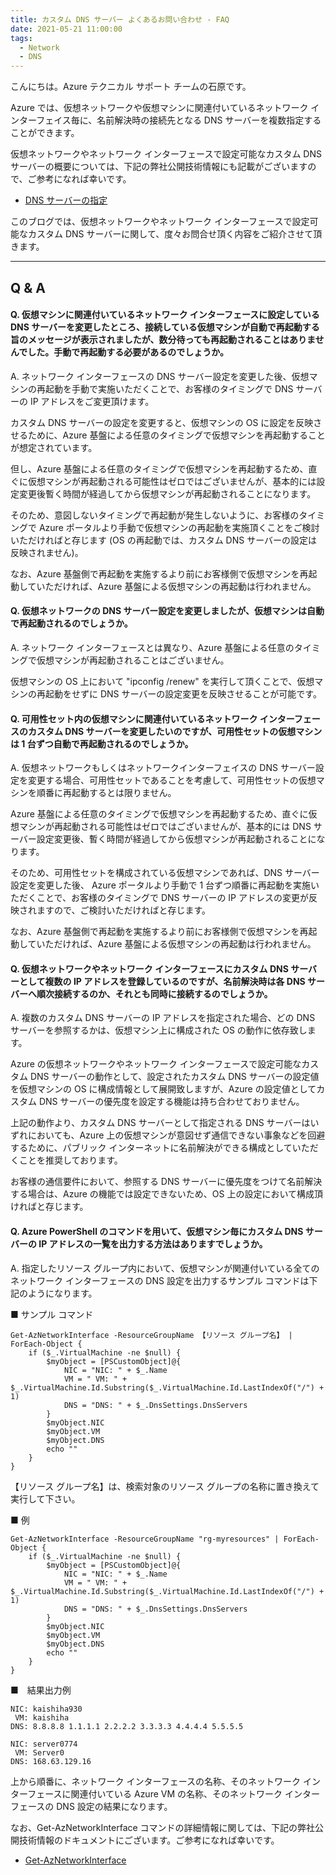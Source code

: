 ```yaml
---
title: カスタム DNS サーバー よくあるお問い合わせ - FAQ
date: 2021-05-21 11:00:00 
tags:
  - Network
  - DNS
---
```


こんにちは。Azure テクニカル サポート チームの石原です。

Azure では、仮想ネットワークや仮想マシンに関連付いているネットワーク インターフェイス毎に、名前解決時の接続先となる DNS サーバーを複数指定することができます。

仮想ネットワークやネットワーク インターフェースで設定可能なカスタム DNS サーバーの概要については、下記の弊社公開技術情報にも記載がございますので、ご参考になれば幸いです。

* [DNS サーバーの指定](https://docs.microsoft.com/ja-jp/azure/virtual-network/virtual-networks-name-resolution-for-vms-and-role-instances#specify-dns-servers)

このブログでは、仮想ネットワークやネットワーク インターフェースで設定可能なカスタム DNS サーバーに関して、度々お問合せ頂く内容をご紹介させて頂きます。

<!-- more -->

---

## Q & A

#### Q. 仮想マシンに関連付いているネットワーク インターフェースに設定している DNS サーバーを変更したところ、接続している仮想マシンが自動で再起動する旨のメッセージが表示されましたが、数分待っても再起動されることはありませんでした。手動で再起動する必要があるのでしょうか。

A. ネットワーク インターフェースの DNS サーバー設定を変更した後、仮想マシンの再起動を手動で実施いただくことで、お客様のタイミングで DNS サーバーの IP アドレスをご変更頂けます。

カスタム DNS サーバーの設定を変更すると、仮想マシンの OS に設定を反映させるために、Azure 基盤による任意のタイミングで仮想マシンを再起動することが想定されています。

但し、Azure 基盤による任意のタイミングで仮想マシンを再起動するため、直ぐに仮想マシンが再起動される可能性はゼロではございませんが、基本的には設定変更後暫く時間が経過してから仮想マシンが再起動されることになります。

そのため、意図しないタイミングで再起動が発生しないように、お客様のタイミングで Azure ポータルより手動で仮想マシンの再起動を実施頂くことをご検討いただければと存じます (OS の再起動では、カスタム DNS サーバーの設定は反映されません)。

なお、Azure 基盤側で再起動を実施するより前にお客様側で仮想マシンを再起動していただければ、Azure 基盤による仮想マシンの再起動は行われません。

#### Q. 仮想ネットワークの DNS サーバー設定を変更しましたが、仮想マシンは自動で再起動されるのでしょうか。
A. ネットワーク インターフェースとは異なり、Azure 基盤による任意のタイミングで仮想マシンが再起動されることはございません。

仮想マシンの OS 上において "ipconfig /renew" を実行して頂くことで、仮想マシンの再起動をせずに DNS サーバーの設定変更を反映させることが可能です。

#### Q. 可用性セット内の仮想マシンに関連付いているネットワーク インターフェースのカスタム DNS サーバーを変更したいのですが、可用性セットの仮想マシンは 1 台ずつ自動で再起動されるのでしょうか。

A. 仮想ネットワークもしくはネットワークインターフェイスの DNS サーバー設定を変更する場合、可用性セットであることを考慮して、可用性セットの仮想マシンを順番に再起動するとは限りません。

Azure 基盤による任意のタイミングで仮想マシンを再起動するため、直ぐに仮想マシンが再起動される可能性はゼロではございませんが、基本的には DNS サーバー設定変更後、暫く時間が経過してから仮想マシンが再起動されることになります。

そのため、可用性セットを構成されている仮想マシンであれば、DNS サーバー設定を変更した後、 Azure ポータルより手動で 1 台ずつ順番に再起動を実施いただくことで、お客様のタイミングで DNS サーバーの IP アドレスの変更が反映されますので、ご検討いただければと存じます。

なお、Azure 基盤側で再起動を実施するより前にお客様側で仮想マシンを再起動していただければ、Azure 基盤による仮想マシンの再起動は行われません。


#### Q. 仮想ネットワークやネットワーク インターフェースにカスタム DNS サーバーとして複数の IP アドレスを登録しているのですが、名前解決時は各 DNS サーバーへ順次接続するのか、それとも同時に接続するのでしょうか。

A. 複数のカスタム DNS サーバーの IP アドレスを指定された場合、どの DNS サーバーを参照するかは、仮想マシン上に構成された OS の動作に依存致します。

Azure の仮想ネットワークやネットワーク インターフェースで設定可能なカスタム DNS サーバーの動作として、設定されたカスタム DNS サーバーの設定値を仮想マシンの OS に構成情報として展開致しますが、Azure の設定値としてカスタム DNS サーバーの優先度を設定する機能は持ち合わせておりません。

上記の動作より、カスタム DNS サーバーとして指定される DNS サーバーはいずれにおいても、Azure 上の仮想マシンが意図せず通信できない事象などを回避するために、パブリック インターネットに名前解決ができる構成としていただくことを推奨しております。

お客様の通信要件において、参照する DNS サーバーに優先度をつけて名前解決する場合は、Azure の機能では設定できないため、OS 上の設定において構成頂ければと存じます。


#### Q. Azure PowerShell のコマンドを用いて、仮想マシン毎にカスタム DNS サーバーの IP アドレスの一覧を出力する方法はありますでしょうか。

A. 指定したリソース グループ内において、仮想マシンが関連付いている全てのネットワーク インターフェースの DNS 設定を出力するサンプル コマンドは下記のようになります。

■ サンプル コマンド

```
Get-AzNetworkInterface -ResourceGroupName 【リソース グループ名】 | ForEach-Object {
    if ($_.VirtualMachine -ne $null) {
        $myObject = [PSCustomObject]@{
            NIC = "NIC: " + $_.Name
            VM = " VM: " + $_.VirtualMachine.Id.Substring($_.VirtualMachine.Id.LastIndexOf("/") + 1)
            DNS = "DNS: " + $_.DnsSettings.DnsServers
        }
        $myObject.NIC
        $myObject.VM
        $myObject.DNS
        echo ""
    }
}
```

【リソース グループ名】は、検索対象のリソース グループの名称に置き換えて実行して下さい。

■ 例

```
Get-AzNetworkInterface -ResourceGroupName "rg-myresources" | ForEach-Object {
    if ($_.VirtualMachine -ne $null) {
        $myObject = [PSCustomObject]@{
            NIC = "NIC: " + $_.Name
            VM = " VM: " + $_.VirtualMachine.Id.Substring($_.VirtualMachine.Id.LastIndexOf("/") + 1)
            DNS = "DNS: " + $_.DnsSettings.DnsServers
        }
        $myObject.NIC
        $myObject.VM
        $myObject.DNS
        echo ""
    }
}
```

■　結果出力例

```
NIC: kaishiha930
 VM: kaishiha
DNS: 8.8.8.8 1.1.1.1 2.2.2.2 3.3.3.3 4.4.4.4 5.5.5.5

NIC: server0774
 VM: Server0
DNS: 168.63.129.16
```

上から順番に、ネットワーク インターフェースの名称、そのネットワーク インターフェースに関連付いている Azure VM の名称、そのネットワーク インターフェースの DNS 設定の結果になります。

なお、Get-AzNetworkInterface コマンドの詳細情報に関しては、下記の弊社公開技術情報のドキュメントにございます。ご参考になれば幸いです。

* [Get-AzNetworkInterface](https://docs.microsoft.com/en-us/powershell/module/az.network/get-aznetworkinterface?view=azps-4.3.0)

